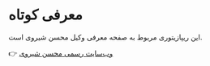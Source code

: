 # معرفی کوتاه

این ریپازیتوری مربوط به صفحه معرفی وکیل محسن شیروی است.

👉 [وب‌سایت رسمی محسن شیروی](https://mohsenshiravi.ir)
